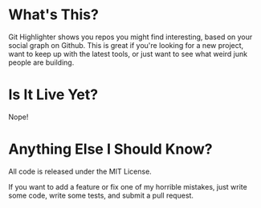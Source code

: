 # What's This?

Git Highlighter shows you repos you might find interesting, based on your social graph on Github. This is great if you're looking for a new project, want to keep up with the latest tools, or just want to see what weird junk people are building.

# Is It Live Yet?

Nope!

# Anything Else I Should Know? 

All code is released under the MIT License. 

If you want to add a feature or fix one of my horrible mistakes, just write some code, write some tests, and submit a pull request.
